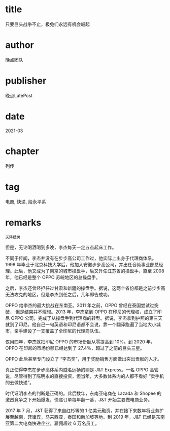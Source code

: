 # title
只要巨头战争不止，极兔们永远有机会崛起

# author
晚点团队

# publisher
晚点LatePost

# date
2021-03

# chapter
列传

# tag
电商, 快递, 段永平系

# remarks
`天降猛男`

但是，无论喝酒喝到多晚，李杰每天一定五点起床工作。

 

不同于传闻，李杰并没有在步步高公司工作过，他实际上出身于代理商体系。1998 年毕业于北京科技大学后，他加入安徽步步高公司，并出任音频事业部总经理。此后，他又成为了南京的城市操盘手，后又升任江苏省的操盘手，直至 2008 年，他已经是整个 OPPO 苏皖地区的总操盘手。

 

之后，李杰还曾经担任过甘肃和新疆的操盘手。据说，这两个省份都是之前步步高无法攻克的地区，但是李杰到任之后，几年即告成功。

 

OPPO 给李杰的最大挑战在东南亚。2011 年之前，OPPO 曾经在泰国尝试过突破， 但是结果并不理想。2013 年，李杰拿到 OPPO 在印尼的代理权，成立了印尼 OPPO 公司，完成了从操盘手到代理商的转型。据说，李杰拿到护照的第三天就到了印尼。他自己一句英语和印尼语都不会说，靠一个翻译跑遍了当地大小城市，亲手建设了一支覆盖了全印尼的代理商队伍。

 

仅用四年，李杰就把印尼 OPPO 的市场份额从零提高到 10%。到 2020 年，OPPO 在印尼的市场份额已经达到了 27.4%，超过了之前的巨头三星。

 

OPPO 此后甚至专门设立了 “李杰奖”，用于奖励销售方面做出突出贡献的人才。



真正使得李杰在步步高体系内威名远扬的则是 J&T Express。一名 OPPO 高管说，尽管得到了陈明永的直接投资，但当年，大多数体系内的人都不看好 “卖手机的去做快递”。



时代证明李杰的判断是正确的。此后数年，东南亚电商在 Lazada 和 Shopee 的激烈竞争之下开始爆发，快递订单每年翻一番，J&T 开始主要做电商业务。



2017 年 7 月，J&T 获得了来自红杉等的 1 亿美元融资，并在接下来数年将业务扩展至越南，菲律宾，马来西亚，泰国和新加坡等地。到 2019 年，J&T 已经是东南亚第二大电商快递企业，雇佣超过 6 万名员工。
